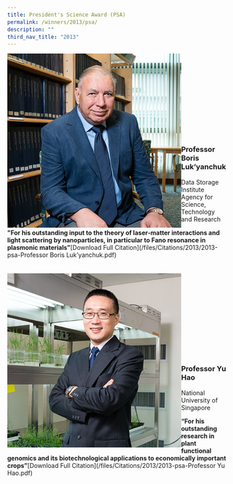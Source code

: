 ```yaml
---
title: President's Science Award (PSA)
permalink: /winners/2013/psa/
description: ""
third_nav_title: "2013"
---
```

<img src="/images/Winners/2013/psa-prof-boris.jpg" alt="Professor Yu Hao" style="width:400px" align="left"/><br/><br/><br/><br/><br/><br/><br/><br/><br/><br/><br/>
### **Professor Boris Luk’yanchuk**
Data Storage Institute Agency for Science, Technology and Research<br>

<b>"For his outstanding input to the theory of laser‐matter interactions and light scattering by nanoparticles, in particular to Fano resonance in plasmonic materials”</b>[Download Full Citation](/files/Citations/2013/2013-psa-Professor Boris Luk’yanchuk.pdf)
<br><br><br>
<img src="/images/Winners/2013/psa-prof-yu-hao.jpg" alt="Professor Yu Hao" style="width:400px" align="left"/><br/><br/><br/><br/><br/><br/><br/><br/><br/><br/><br/>
### **Professor Yu Hao**
National University of Singapore<br>

<b>“For his outstanding research in plant functional genomics and its biotechnological applications to economically important crops”</b>[Download Full Citation](/files/Citations/2013/2013-psa-Professor Yu Hao.pdf)
